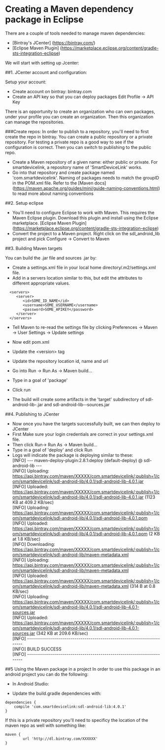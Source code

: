 
# Creating a Maven dependency package in Eclipse

There are a couple of tools needed to manage maven dependencies:
* [Bintray's JCenter] (https://bintray.com/) 
* [Eclipse Maven Plugin] (https://marketplace.eclipse.org/content/gradle-sts-integration-eclipse)

We will start with setting up Jcenter:

##1. JCenter account and configuration:

Setup your account:
* Create account on bintray:  bintray.com
* Create an API key so that you can deploy packages  Edit Profile -> API Key

There is an opportunity to create an organization who can own packages, under your profile you can create an organization.  Then this organization can manage the repositories.

###Create repos:
In order to publish to a repository, you'll need to first create the repo in bintray. You can create a public repository or a private repository. For testing a private repo is a good way to see if the configuration is correct.  Then you can switch to publishing to the public repo. 

* Create a Maven repository of a given name: either public or private.  For smartdevicelink, a repository name of 'SmartDeviceLink' works. 
* Go into that repository and create package named 'com.smartdevicelink'.  Naming of packages needs to match the groupID in the POM.xml file.  Refer to the [Maven docs] (https://maven.apache.org/guides/mini/guide-naming-conventions.html) to read more about naming conventions

##2. Setup eclipse
* You'll need to configure Eclipse to work with Maven.  This requires the Maven Eclipse plugin.  Download this plugin and install using the Eclipse marketplace.  [Eclipse Maven Plugin] (https://marketplace.eclipse.org/content/gradle-sts-integration-eclipse)
* Convert the project to a Maven project.  Right click on the sdl_android_lib project and pick Configure -> Convert to Maven


##3. Building Maven targets

You can build the .jar file and sources .jar by:
* Create a settings.xml file in your local home directory/.m2/settings.xml file.
* Add in a servers location similar to this, but edit the attributes to different appropriate values.
```
  <servers>
     <server>
     	<id>SOME_ID_NAME</id>
     	<username>SOME_USERNAME</username>
        <password>SOME_APIKEY</password>
     </server>
  </servers>
```
* Tell Maven to re-read the settings file by clicking Preferences -> Maven -> User Settings -> Update settings
* Now edit pom.xml
* Update the \<version\> tag
* Update the repository location id, name and url

* Go into Run -> Run As -> Maven build...
* Type in a goal of 'package'
* Click run
* The build will create some artifacts in the 'target' subdirectory of sdl-android-lib-<VERSION>.jar and sdl-android-lib-<VERSION>-sources.jar

##4. Publishing to JCenter
* Now once you have the targets successfully built, we can then deploy to JCenter
* First Make sure your login credentials are correct in your settings.xml file.
* Then click Run-> Run As -> Maven build...
* Type in a goal of 'deploy' and click Run
* Logs will indicate the package is deploying similar to these:<br>
[INFO] --- maven-deploy-plugin:2.8.1:deploy (default-deploy) @ sdl-android-lib ---<br>
[INFO] Uploading: https://api.bintray.com/maven/XXXXX/com.smartdevicelink/;publish=1/com/smartdevicelink/sdl-android-lib/4.0.1/sdl-android-lib-4.0.1.jar<br>
[INFO] Uploaded: https://api.bintray.com/maven/XXXXX/com.smartdevicelink/;publish=1/com/smartdevicelink/sdl-android-lib/4.0.1/sdl-android-lib-4.0.1.jar (1123 KB at 409.2 KB/sec)<br>
[INFO] Uploading: https://api.bintray.com/maven/XXXXX/com.smartdevicelink/;publish=1/com/smartdevicelink/sdl-android-lib/4.0.1/sdl-android-lib-4.0.1.pom<br>
[INFO] Uploaded: https://api.bintray.com/maven/XXXXX/com.smartdevicelink/;publish=1/com/smartdevicelink/sdl-android-lib/4.0.1/sdl-android-lib-4.0.1.pom (2 KB at 1.8 KB/sec)<br>
[INFO] Downloading: https://api.bintray.com/maven/XXXXX/com.smartdevicelink/;publish=1/com/smartdevicelink/sdl-android-lib/maven-metadata.xml<br>
[INFO] Uploading: https://api.bintray.com/maven/XXXXX/com.smartdevicelink/;publish=1/com/smartdevicelink/sdl-android-lib/maven-metadata.xml<br>
[INFO] Uploaded: https://api.bintray.com/maven/XXXXX/com.smartdevicelink/;publish=1/com/smartdevicelink/sdl-android-lib/maven-metadata.xml (314 B at 0.8 KB/sec)<br>
[INFO] Uploading: https://api.bintray.com/maven/XXXXX/com.smartdevicelink/;publish=1/com/smartdevicelink/sdl-android-lib/4.0.1/sdl-android-lib-4.0.1-sources.jar<br>
[INFO] Uploaded: https://api.bintray.com/maven/XXXXX/com.smartdevicelink/;publish=1/com/smartdevicelink/sdl-android-lib/4.0.1/sdl-android-lib-4.0.1-sources.jar (342 KB at 209.6 KB/sec)<br>
[INFO] ------------------------------------------------------------------------<br>
[INFO] BUILD SUCCESS<br>
[INFO] ------------------------------------------------------------------------<br>

##5 Using the Maven package in a project
In order to use this package in an android project you can do the following:
* In Android Studio:
- Update the build.gradle dependencies with:
```
dependencies {
	compile 'com.smartdevicelink:sdl-android-lib:4.0.1'
}
```

If this is a private repository you'll need to specificy the location of the maven repo as well with something like:
```
maven {
        url 'http://dl.bintray.com/XXXXXX'
}
```
